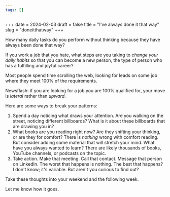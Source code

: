 ```yaml
---
tags: []
---
```

+++
date = 2024-02-03
draft = false
title = "I've always done it that way"
slug = "doneitthatway"
+++

How many daily tasks do you perform without thinking because they have always been done that way?

If you work a job that you hate, what steps are you taking to _change your daily habits_ so that you can become a new person, the type of person who has a fulfilling and joyful career?

Most people spend time scrolling the web, looking for leads on some job where they meet 100% of the requirements.

Newsflash: if you are looking for a job you are 100% qualified for, your move is _lateral_ rather than _upward_.

Here are some ways to break your patterns:
1. Spend a day noticing what draws your attention. Are you walking on the street, noticing different billboards? What is it about these billboards that are drawing you in?
2. What books are you reading right now? Are they shifting your thinking, or are they for comfort? There is _nothing_ wrong with comfort reading. But consider adding some material that will stretch your mind. What have you always wanted to learn? There are likely thousands of books, YouTube channels, or podcasts on the topic.
3. Take action. Make that meeting. Call that contact. Message that person on LinkedIn. The worst that happens is nothing. The best that happens? I don't know; it's variable. But aren't you curious to find out?

Take these thoughts into your weekend and the following week.

Let me know how it goes.
